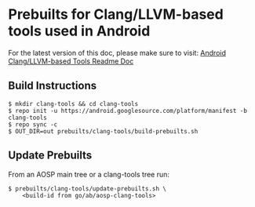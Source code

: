 Prebuilts for Clang/LLVM-based tools used in Android
====================================================

For the latest version of this doc, please make sure to visit:
[Android Clang/LLVM-based Tools Readme Doc](https://android.googlesource.com/platform/prebuilts/clang-tools/+/master/README.md)

Build Instructions
------------------

```
$ mkdir clang-tools && cd clang-tools
$ repo init -u https://android.googlesource.com/platform/manifest -b clang-tools
$ repo sync -c
$ OUT_DIR=out prebuilts/clang-tools/build-prebuilts.sh
```

Update Prebuilts
----------------

From an AOSP main tree or a clang-tools tree run:

```
$ prebuilts/clang-tools/update-prebuilts.sh \
    <build-id from go/ab/aosp-clang-tools>
```
